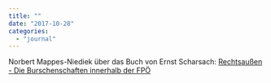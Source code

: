 ```yaml
---
title: ""
date: "2017-10-28"
categories: 
  - "journal"
---
```


Norbert Mappes-Niediek über das Buch von Ernst Scharsach: [Rechtsaußen - Die Burschenschaften innerhalb der FPÖ](http://www.deutschlandfunk.de/rechtsaussen-die-burschenschaften-innerhalb-der-fpoe.1310.de.html?dram:article_id=397759)
